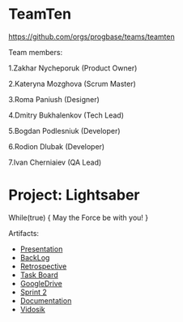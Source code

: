 # TeamTen
https://github.com/orgs/progbase/teams/teamten

Team members:

1.Zakhar Nycheporuk (Product Owner)

2.Kateryna Mozghova (Scrum Master)

3.Roma Paniush (Designer)

4.Dmitry Bukhalenkov (Tech Lead)

5.Bogdan Podlesniuk (Developer)

6.Rodion Dlubak (Developer)

7.Ivan Cherniaiev (QA Lead)


# Project: Lightsaber
While(true)
{ May the Force be with you! }

Artifacts:

* [Presentation](https://docs.google.com/presentation/d/1oG7X_xJKbQTf3yy7v-hOTHyyy4Tyk_Tftg6Wcif7XiE/edit?usp=sharing)
* [BackLog](https://drive.google.com/open?id=1w6UjizXyAQV7T7DoWUag6svmezGwPlJ4XoAggbAcm3g)
* [Retrospective ](https://docs.google.com/spreadsheets/d/1tECEHz0HjkX8NNIHdNmSz_-hJ5jn6e3cvPn8XGHDbgU/edit?usp=sharing)
* [Task Board](https://github.com/orgs/progbase/projects/11)
* [GoogleDrive](https://drive.google.com/open?id=1KNX3V0pukPLRQGCtuADJFzGPhEOYDvKN)
* [Sprint 2](https://docs.google.com/presentation/d/1_8g2VN1c6_E0CtxDGEY1QB5LS8Z2AKgBPEcuZEta804/edit?usp=sharing)
* [Documentation](https://docs.google.com/presentation/d/1_8g2VN1c6_E0CtxDGEY1QB5LS8Z2AKgBPEcuZEta804/edit?usp=sharing)
* [Vidosik](https://docs.google.com/presentation/d/1_8g2VN1c6_E0CtxDGEY1QB5LS8Z2AKgBPEcuZEta804/edit?usp=sharing)
